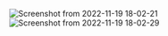   ![Screenshot from 2022-11-19 18-02-21](https://user-images.githubusercontent.com/83538020/202851039-fe6d1be5-fed2-47d1-ab35-87b335ab93d8.png)
![Screenshot from 2022-11-19 18-02-29](https://user-images.githubusercontent.com/83538020/202851043-1fed7124-dc3d-49d4-bed2-91809b3b5861.png)
